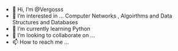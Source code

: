 - 👋 Hi, I’m @Vergosss
- 👀 I’m interested in ... Computer Networks , Algoirthms and Data Structures and Databases
- 🌱 I’m currently learning Python
- 💞️ I’m looking to collaborate on ...
- 📫 How to reach me ...

<!---
Vergosss/Vergosss is a ✨ special ✨ repository because its `README.md` (this file) appears on your GitHub profile.
You can click the Preview link to take a look at your changes.
--->
